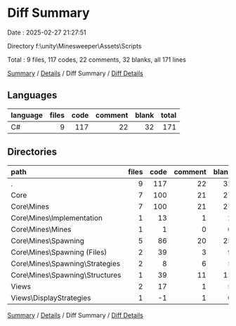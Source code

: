 # Diff Summary

Date : 2025-02-27 21:27:51

Directory f:\\unity\\Minesweeper\\Assets\\Scripts

Total : 9 files,  117 codes, 22 comments, 32 blanks, all 171 lines

[Summary](results.md) / [Details](details.md) / Diff Summary / [Diff Details](diff-details.md)

## Languages
| language | files | code | comment | blank | total |
| :--- | ---: | ---: | ---: | ---: | ---: |
| C# | 9 | 117 | 22 | 32 | 171 |

## Directories
| path | files | code | comment | blank | total |
| :--- | ---: | ---: | ---: | ---: | ---: |
| . | 9 | 117 | 22 | 32 | 171 |
| Core | 7 | 100 | 21 | 27 | 148 |
| Core\\Mines | 7 | 100 | 21 | 27 | 148 |
| Core\\Mines\\Implementation | 1 | 13 | 1 | 2 | 16 |
| Core\\Mines\\Mines | 1 | 1 | 0 | 0 | 1 |
| Core\\Mines\\Spawning | 5 | 86 | 20 | 25 | 131 |
| Core\\Mines\\Spawning (Files) | 2 | 39 | 3 | 9 | 51 |
| Core\\Mines\\Spawning\\Strategies | 2 | 8 | 6 | 5 | 19 |
| Core\\Mines\\Spawning\\Structures | 1 | 39 | 11 | 11 | 61 |
| Views | 2 | 17 | 1 | 5 | 23 |
| Views\\DisplayStrategies | 1 | -1 | 1 | 0 | 0 |

[Summary](results.md) / [Details](details.md) / Diff Summary / [Diff Details](diff-details.md)
